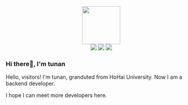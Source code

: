 <div id="header" align="center">
  <img src="https://media.giphy.com/media/WIQ0N0OUvei1OW1h9Z/giphy.gif" width="100"/>
</div>
<div id="badges" align="center">
  <img src="https://img.shields.io/badge/Java-gray"/>
  <img src="https://img.shields.io/badge/Vue-green"/>
  <img src="https://img.shields.io/badge/Golang-yellow"/>
</div>

### Hi there👋, I'm tunan

Hello, visitors! I'm tunan, granduted from HoHai University. Now I am a backend developer. 

I hope I can meet more developers here.

